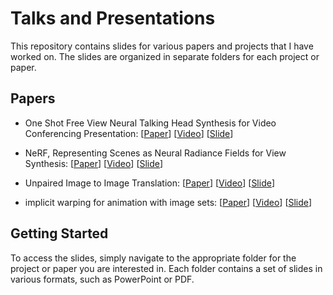 # Talks and Presentations


This repository contains slides for various papers and projects that I have worked on. The slides are organized in separate folders for each project or paper.

## Papers

* One Shot Free View Neural Talking Head Synthesis for Video Conferencing Presentation: [[Paper](https://arxiv.org/abs/2011.15126)]   [[Video](https://youtu.be/3UbgeBpWgZM)] [[Slide](https://github.com/aminfadaei116/talks-presentations/blob/main/deep-learning/computer-vision/gan/One-Shot%20Free-View%20Neural%20Talking-Head%20Synthesis%20for%20Video%20Conferencing%20Presentation.pptx)]

* NeRF, Representing Scenes as Neural Radiance Fields for View Synthesis: [[Paper](https://arxiv.org/abs/2003.08934)]  [[Video](https://youtu.be/oKKeae_Sc-I)] [[Slide](https://github.com/aminfadaei116/talks-presentations/tree/main/deep-learning/computer-vision/nerf)]

* Unpaired Image to Image Translation: [[Paper](https://arxiv.org/abs/1703.10593)]  [[Video](https://youtu.be/wXQPglO9ZTo)] [[Slide](https://github.com/aminfadaei116/talks-presentations/blob/main/deep-learning/computer-vision/gan/Unpaired%20Image-to-Image%20Translation.pptx)]

* implicit warping for animation with image sets: [[Paper](https://arxiv.org/abs/2210.01794)]  [[Video](https://youtu.be/6RblsC0NvqQ)] [[Slide](https://docs.google.com/presentation/d/1XOimDpiOwGhU1Xo26pMJ6agF4TcSz-Ri/edit?usp=sharing&ouid=110050138822207671276&rtpof=true&sd=true)]





## Getting Started

To access the slides, simply navigate to the appropriate folder for the project or paper you are interested in. Each folder contains a set of slides in various formats, such as PowerPoint or PDF.
